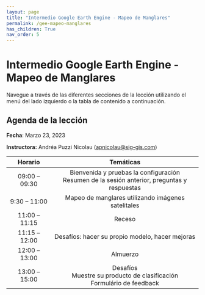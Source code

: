 ```yaml
---
layout: page
title: "Intermedio Google Earth Engine - Mapeo de Manglares"
permalink: /gee-mapeo-manglares
has_children: True
nav_order: 5
---
```


# Intermedio Google Earth Engine - Mapeo de Manglares

Navegue a través de las diferentes secciones de la lección utilizando el menú del lado izquierdo o la tabla de contenido a continuación.

## Agenda de la lección

**Fecha**: Marzo 23, 2023

**Instructora:** Andréa Puzzi Nicolau ([apnicolau@sig-gis.com](apnicolau@sig-gis.com))

|    Horario    |                                            Temáticas                                            |
|:-------------:|:-----------------------------------------------------------------------------------------------:|
| 09:00 – 09:30 | Bienvenida y pruebas  la configuración<br>Resumen de la sesión anterior, preguntas y respuestas |
|  9:30 – 11:00 |                        Mapeo de manglares utilizando imágenes satelitales                       |
| 11:00 – 11:15 |                                              Receso                                             |
| 11:15 – 12:00 |                         Desafíos: hacer su propio modelo, hacer mejoras                         |
| 12:00 – 13:00 | Almuerzo                                                                                        |
|  13:00 –15:00 |            Desafíos<br>Muestre su producto de clasificación<br>Formulário de feedback           |

